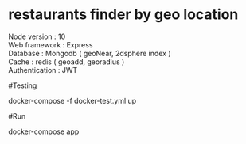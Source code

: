 # restaurants finder by geo location

Node version : 10  
Web framework : Express  
Database : Mongodb ( geoNear, 2dsphere index )  
Cache : redis ( geoadd, georadius )  
Authentication : JWT  
  
#Testing  
  
docker-compose -f docker-test.yml up
  
#Run
  
docker-compose app  



 

